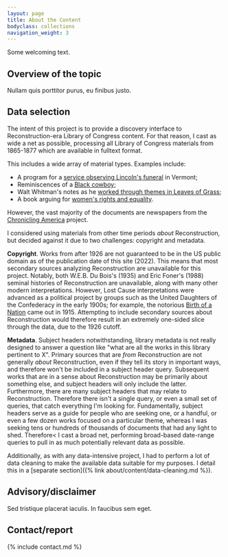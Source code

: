 ```yaml
---
layout: page
title: About the Content
bodyclass: collections
navigation_weight: 3
---
```


Some welcoming text.

## Overview of the topic
Nullam quis porttitor purus, eu finibus justo.

## Data selection
The intent of this project is to provide a discovery interface to Reconstruction-era Library of Congress content. For that reason, I cast as wide a net as possible, processing all Library of Congress materials from 1865-1877 which are available in fulltext format.

This includes a wide array of material types. Examples include:
* A program for a [service observing Lincoln's funeral](https://loc.gov/item/rbpe.1770390a) in Vermont;
* Reminiscences of a [Black cowboy](https://loc.gov/item/wpalh002179);
* Walt Whitman's notes as he [worked through themes in Leaves of Grass](https://loc.gov/item/mss1863001302);
* A book arguing for [women's rights and equality](https://www.loc.gov/item/09028337/).

However, the vast majority of the documents are newspapers from the [Chronicling America](https://chroniclingamerica.loc.gov/) project.

I considered using materials from other time periods _about_ Reconstruction, but decided against it due to two challenges: copyright and metadata.

**Copyright**. Works from after 1926 are not guaranteed to be in the US public domain as of the publication date of this site (2022). This means that most secondary sources analyzing Reconstruction are unavailable for this project. Notably, both W.E.B. Du Bois's (1935) and Eric Foner's (1988) seminal histories of Reconstruction are unavailable, along with many other modern interpretations. However, Lost Cause interpretations were advanced as a political project by groups such as the United Daughters of the Confederacy in the early 1900s; for example, the notorious [Birth of a Nation](https://www.loc.gov/search/?fa=subject:birth+of+a+nation+%28motion+picture%29) came out in 1915. Attempting to include secondary sources about Reconstruction would therefore result in an extremely one-sided slice through the data, due to the 1926 cutoff.

**Metadata**. Subject headers notwithstanding, library metadata is not really designed to answer a question like "what are all the works in this library pertinent to X". Primary sources that are _from_ Reconstruction are not generally _about_ Reconstruction, even if they tell its story in important ways, and therefore won't be included in a subject header query. Subsequent works that are in a sense about Reconstruction may be primarily about something else, and subject headers will only include the latter. Furthermore, there are many subject headers that may relate to Reconstruction. Therefore there isn't a single query, or even a small set of queries, that catch everything I'm looking for. Fundamentally, subject headers serve as a guide for people who are seeking one, or a handful, or even a few dozen works focused on a particular theme, whereas I was seeking tens or hundreds of thousands of documents that had any light to shed. Therefore< I cast a broad net, performing broad-based date-range queries to pull in as much potentially relevant data as possible.

Additionally, as with any data-intensive project, I had to perform a lot of data cleaning to make the available data suitable for my purposes. I detail this in a [separate section]({% link about/content/data-cleaning.md %}).

## Advisory/disclaimer
Sed tristique placerat iaculis. In faucibus sem eget.

## Contact/report
{% include contact.md %}
